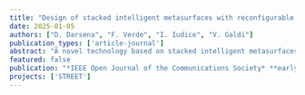 ```yaml
---
title: "Design of stacked intelligent metasurfaces with reconfigurable amplitude and phase for multiuser downlink beamforming"
date: 2025-01-05
authors: ["D. Darsena", "F. Verde", "I. Iudice", "V. Galdi"]
publication_types: ['article-journal']
abstract: "A novel technology based on stacked intelligent metasurfaces (SIM) has recently emerged. This platform involves cascading multiple metasurfaces, each acting as a digitally programmable physical layer within a diffractive neural network. SIM enable the implementation of signal-processing transformations directly in the electromagnetic wave domain, eliminating the need for expensive, high-precision, and power-intensive digital platforms. However, existing studies employing SIM in wireless communication applications rely solely on nearly passive structures that control only the phase of the meta-atoms in each layer. In this study, we propose a SIM-aided downlink multiuser transmission scheme, where the SIM at the base station (BS) end is designed by combining nearly passive layers with phase-only reconﬁguration capabilities and active layers integrated with ampliﬁer chips to enable amplitude control. Our optimal design aims at maximizing the sum rate for the best group of users by jointly optimizing the transmit power allocation at the BS and the wave-based beamforming at the SIM. In addition to the standard sum-power constraint at the BS, our optimization framework includes two additional constraints: (i) a per-stream power preserving constraint to prevent propagation losses across the SIM, and (ii) an amplitude constraint to account for power limitations for each active layer. To further reduce the complexity of the optimal beamforming solution, we explore a simple yet suboptimal zero-forcing (ZF) beamforming design, where the wavebased transformation implemented by the SIM is selected to eliminate interference among user streams. Finally, extensive Monte Carlo simulations demonstrate that incorporating both nearly passive and active layers within the SIM signiﬁcantly enhances capacity compared to previously reported phase-only coding SIM. Additionally, the numerical results reveal that low-complexity ZF beamforming approaches optimality in terms of maximum sum rate even for a relatively small number of users."
featured: false
publication: "*IEEE Open Journal of the Communications Society* **early access**"
projects: ['STREET']
---
```

